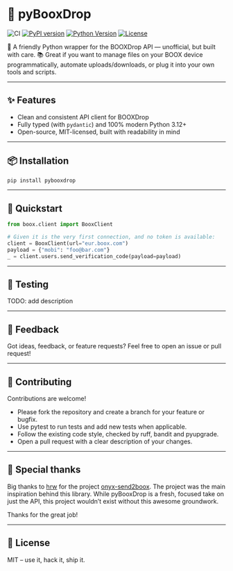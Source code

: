 # 📖 pyBooxDrop

![CI](https://github.com/filipgodlewski/pyBooxDrop/actions/workflows/ci.yml/badge.svg)
[![PyPI version](https://img.shields.io/pypi/v/booxdrop.svg)](https://pypi.org/project/booxdrop/)
[![Python Version](https://img.shields.io/pypi/pyversions/booxdrop.svg)](https://pypi.org/project/booxdrop/)
[![License](https://img.shields.io/pypi/l/booxdrop.svg)](https://github.com/filipgodlewski/pyBooxDrop/blob/main/LICENSE)

🐍 A friendly Python wrapper for the BOOXDrop API — unofficial, but built with care.
📚 Great if you want to manage files on your BOOX device programmatically,
automate uploads/downloads, or plug it into your own tools and scripts.

---

## ✨ Features

- Clean and consistent API client for BOOXDrop
- Fully typed (with `pydantic`) and 100% modern Python 3.12+
- Open-source, MIT-licensed, built with readability in mind

---

## 📦 Installation

```bash
pip install pybooxdrop
```

---

## 🚀 Quickstart

```python
from boox.client import BooxClient

# Given it is the very first connection, and no token is available:
client = BooxClient(url="eur.boox.com")
payload = {"mobi": "foo@bar.com"}
_ = client.users.send_verification_code(payload=payload)
```

---

## 🧪 Testing

TODO: add description

---

## 📮 Feedback

Got ideas, feedback, or feature requests? Feel free to open an issue or pull request!

---

## 👷 Contributing

Contributions are welcome!

- Please fork the repository and create a branch for your feature or bugfix.
- Use pytest to run tests and add new tests when applicable.
- Follow the existing code style, checked by ruff, bandit and pyupgrade.
- Open a pull request with a clear description of your changes.

---

## 🫶 Special thanks

Big thanks to [hrw](https://github.com/hrw)
for the project [onyx-send2boox](https://github.com/hrw/onyx-send2boox).
The project was the main inspiration behind this library.
While pyBooxDrop is a fresh, focused take on just the API,
this project wouldn’t exist without this awesome groundwork.

Thanks for the great job!

---

## 🪪 License

MIT – use it, hack it, ship it.
